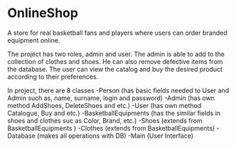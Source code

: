 # OnlineShop
A store for real basketball fans and players where users can order branded equipment online.

The project has two roles, admin and user. 
The admin is able to add to the collection of clothes and shoes. He can also remove defective items from the database. 
The user can view the catalog and buy the desired product according to their preferences.

In project, there are 8 classes
-Person (has basic fields needed to User and Admin such as, name, surname, login and password)
-Admin (has own method AddShoes, DeleteShoes and etc.)
-User (has own method Catalogue, Buy and etc.)
-BasketballEquipments (has the similar fields in shoes and clothes suc as Color, Brand, etc.)
-Shoes (extends from BasketballEquipments )
-Clothes (extends from BasketballEquipments)
-Database (makes all operations with DB)
-Main (User Interface)
